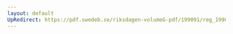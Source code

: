 ```yaml
---
layout: default
UpRedirect: https://pdf.swedeb.se/riksdagen-volumeG-pdf/199091/reg_199091/reg_199091_0161.pdf
---
```

